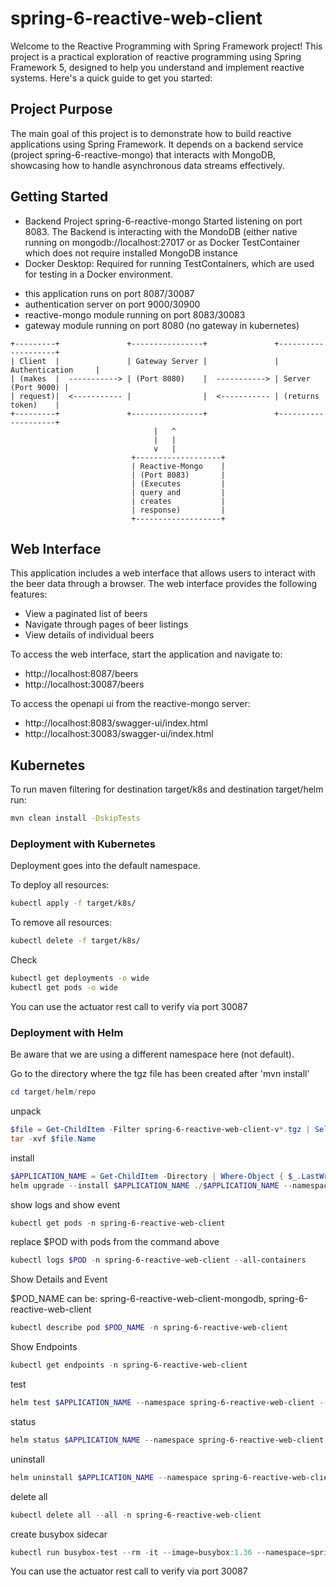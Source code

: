 # spring-6-reactive-web-client
Welcome to the Reactive Programming with Spring Framework project! This project is a practical exploration of reactive programming using Spring Framework 5,
designed to help you understand and implement reactive systems. Here's a quick guide to get you started:

## Project Purpose
The main goal of this project is to demonstrate how to build reactive applications using Spring Framework. It depends on a backend service (project spring-6-reactive-mongo)
that interacts with MongoDB, showcasing how to handle asynchronous data streams effectively.

## Getting Started
* Backend Project spring-6-reactive-mongo Started listening on port 8083. The Backend is interacting with the MondoDB (either native running on mongodb://localhost:27017 or as Docker TestContainer
  which does not require installed MongoDB instance
* Docker Desktop: Required for running TestContainers, which are used for testing in a Docker environment.

- this application runs on port 8087/30087
- authentication server on port 9000/30900
- reactive-mongo module running on port 8083/30083
- gateway module running on port 8080 (no gateway in kubernetes)

```plaintext
+---------+               +----------------+               +--------------------+
| Client  |               | Gateway Server |               | Authentication     |
| (makes  |  -----------> | (Port 8080)    |  -----------> | Server (Port 9000) |
| request)|  <----------- |                |  <----------- | (returns token)    |
+---------+               +----------------+               +--------------------+
                                |   ^  
                                |   |
                                v   |
                           +-------------------+               
                           | Reactive-Mongo    |
                           | (Port 8083)       |
                           | (Executes         |
                           | query and         |
                           | creates           |
                           | response)         |
                           +-------------------+
```

## Web Interface

This application includes a web interface that allows users to interact with the beer data through a browser. The web interface provides the following features:

- View a paginated list of beers
- Navigate through pages of beer listings
- View details of individual beers

To access the web interface, start the application and navigate to: 
- http://localhost:8087/beers
- http://localhost:30087/beers

To access the openapi ui from the reactive-mongo server:

- http://localhost:8083/swagger-ui/index.html
- http://localhost:30083/swagger-ui/index.html

## Kubernetes

To run maven filtering for destination target/k8s and destination target/helm run:
```bash
mvn clean install -DskipTests 
```

### Deployment with Kubernetes

Deployment goes into the default namespace.

To deploy all resources:
```bash
kubectl apply -f target/k8s/
```

To remove all resources:
```bash
kubectl delete -f target/k8s/
```

Check
```bash
kubectl get deployments -o wide
kubectl get pods -o wide
```

You can use the actuator rest call to verify via port 30087

### Deployment with Helm

Be aware that we are using a different namespace here (not default).

Go to the directory where the tgz file has been created after 'mvn install'
```powershell
cd target/helm/repo
```

unpack
```powershell
$file = Get-ChildItem -Filter spring-6-reactive-web-client-v*.tgz | Select-Object -First 1
tar -xvf $file.Name
```

install
```powershell
$APPLICATION_NAME = Get-ChildItem -Directory | Where-Object { $_.LastWriteTime -ge $file.LastWriteTime } | Select-Object -ExpandProperty Name
helm upgrade --install $APPLICATION_NAME ./$APPLICATION_NAME --namespace spring-6-reactive-web-client --create-namespace --wait --timeout 5m --debug --render-subchart-notes
```

show logs and show event
```powershell
kubectl get pods -n spring-6-reactive-web-client
```
replace $POD with pods from the command above
```powershell
kubectl logs $POD -n spring-6-reactive-web-client --all-containers
```

Show Details and Event

$POD_NAME can be: spring-6-reactive-web-client-mongodb, spring-6-reactive-web-client
```powershell
kubectl describe pod $POD_NAME -n spring-6-reactive-web-client
```

Show Endpoints
```powershell
kubectl get endpoints -n spring-6-reactive-web-client
```

test
```powershell
helm test $APPLICATION_NAME --namespace spring-6-reactive-web-client --logs
```

status
```powershell
helm status $APPLICATION_NAME --namespace spring-6-reactive-web-client
```

uninstall
```powershell
helm uninstall $APPLICATION_NAME --namespace spring-6-reactive-web-client
```

delete all
```powershell
kubectl delete all --all -n spring-6-reactive-web-client
```

create busybox sidecar
```powershell
kubectl run busybox-test --rm -it --image=busybox:1.36 --namespace=spring-6-reactive-web-client --command -- sh
```

You can use the actuator rest call to verify via port 30087

